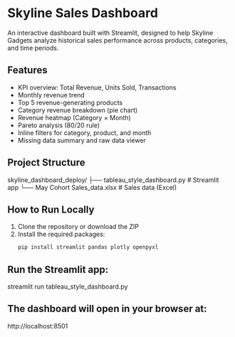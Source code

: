 # Skyline Sales Dashboard

An interactive dashboard built with Streamlit, designed to help Skyline Gadgets analyze historical sales performance across products, categories, and time periods.

## Features

- KPI overview: Total Revenue, Units Sold, Transactions
- Monthly revenue trend
- Top 5 revenue-generating products
- Category revenue breakdown (pie chart)
- Revenue heatmap (Category × Month)
- Pareto analysis (80/20 rule)
- Inline filters for category, product, and month
- Missing data summary and raw data viewer

## Project Structure

skyline_dashboard_deploy/
├── tableau_style_dashboard.py # Streamlit app
└── May Cohort Sales_data.xlsx # Sales data (Excel)


## How to Run Locally

1. Clone the repository or download the ZIP  
2. Install the required packages:
   ```bash
   pip install streamlit pandas plotly openpyxl
   
## Run the Streamlit app:
streamlit run tableau_style_dashboard.py

## The dashboard will open in your browser at:
http://localhost:8501
